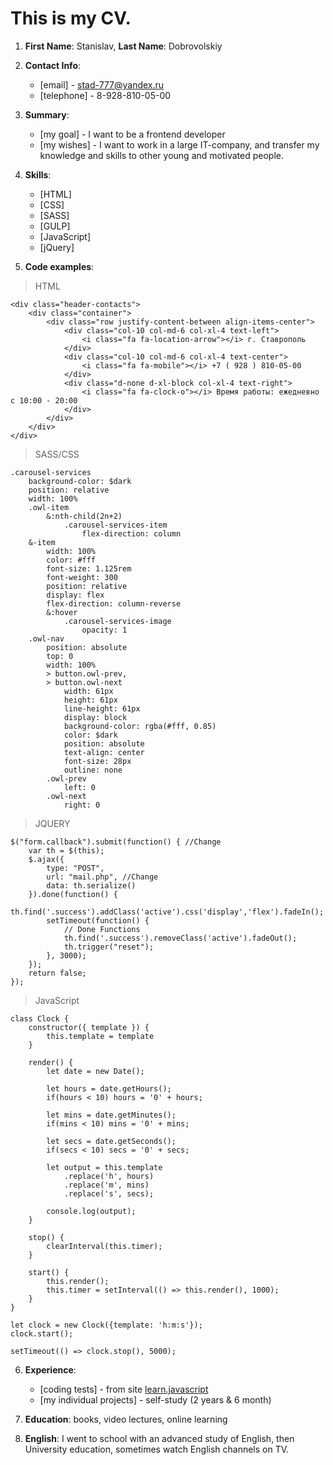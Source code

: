 # This is my CV.

1. **First Name**: Stanislav, **Last Name**: Dobrovolskiy

2. **Contact Info**:
	* [email] - stad-777@yandex.ru
	* [telephone] - 8-928-810-05-00

3. **Summary**:
	* [my goal] - I want to be a frontend developer
	* [my wishes] - I want to work in a large IT-company, and transfer my knowledge and skills to other young and motivated people.

4. **Skills**:
	* [HTML]
	* [CSS]
	* [SASS]
	* [GULP]
	* [JavaScript]
	* [jQuery]

5. **Code examples**:

> HTML

```
<div class="header-contacts">
	<div class="container">
		<div class="row justify-content-between align-items-center">
			<div class="col-10 col-md-6 col-xl-4 text-left">
				<i class="fa fa-location-arrow"></i> г. Ставрополь
			</div>
			<div class="col-10 col-md-6 col-xl-4 text-center">
				<i class="fa fa-mobile"></i> +7 ( 928 ) 810-05-00 
			</div>
			<div class="d-none d-xl-block col-xl-4 text-right">
				<i class="fa fa-clock-o"></i> Время работы: ежедневно с 10:00 - 20:00
			</div>
		</div>
	</div>
</div> 	      
```
> SASS/CSS
```
.carousel-services
	background-color: $dark
	position: relative	
	width: 100%			
	.owl-item
		&:nth-child(2n+2)
			.carousel-services-item
				flex-direction: column
	&-item
		width: 100%
		color: #fff
		font-size: 1.125rem
		font-weight: 300
		position: relative
		display: flex
		flex-direction: column-reverse		
		&:hover
			.carousel-services-image
				opacity: 1	    
	.owl-nav
		position: absolute
		top: 0
		width: 100%
		> button.owl-prev,
		> button.owl-next
			width: 61px
			height: 61px
			line-height: 61px
			display: block
			background-color: rgba(#fff, 0.85)
			color: $dark			
			position: absolute
			text-align: center
			font-size: 28px
			outline: none
		.owl-prev
			left: 0			
		.owl-next
			right: 0
```
> JQUERY
```
$("form.callback").submit(function() { //Change
	var th = $(this);
	$.ajax({
		type: "POST",
		url: "mail.php", //Change
		data: th.serialize()
	}).done(function() {
		th.find('.success').addClass('active').css('display','flex').fadeIn();
		setTimeout(function() {
			// Done Functions
			th.find('.success').removeClass('active').fadeOut();
			th.trigger("reset");
		}, 3000);
	});
	return false;
});
```
> JavaScript
```
class Clock {
	constructor({ template }) {
		this.template = template
	}

	render() {
		let date = new Date();

		let hours = date.getHours();
		if(hours < 10) hours = '0' + hours;

		let mins = date.getMinutes();
		if(mins < 10) mins = '0' + mins;

		let secs = date.getSeconds();
		if(secs < 10) secs = '0' + secs;

		let output = this.template
			.replace('h', hours)
			.replace('m', mins)
			.replace('s', secs);

		console.log(output);	
	}

	stop() {
		clearInterval(this.timer);
	}

	start() {
		this.render();
		this.timer = setInterval(() => this.render(), 1000);
	}
}

let clock = new Clock({template: 'h:m:s'});
clock.start();
	
setTimeout(() => clock.stop(), 5000);
```

6. **Experience**:
	* [coding tests] - from site [learn.javascript](https://learn.javascript.ru/)
	* [my individual projects] - self-study (2 years & 6 month)

7. **Education**:
	books, video lectures, online learning  

8. **English**:
	I went to school with an advanced study of English, then University education,
	sometimes watch English channels on TV.